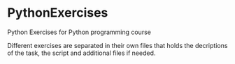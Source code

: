 # PythonExercises

Python Exercises for Python programming course 

Different exercises are separated in their own files that holds the decriptions of the task, the script and additional files if needed. 